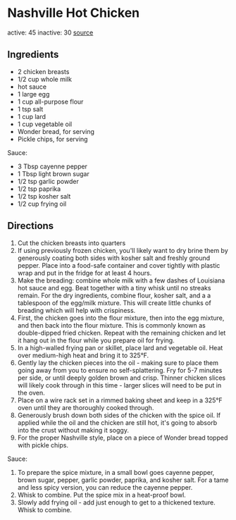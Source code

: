 # Nashville Hot Chicken
active: 45
inactive: 30
[source](https://basicswithbabish.co/basicsepisodes/hot-chicken)
## Ingredients
* 2 chicken breasts
* 1/2 cup whole milk
* hot sauce
* 1 large egg
* 1 cup all-purpose flour
* 1 tsp salt
* 1 cup lard
* 1 cup vegetable oil
* Wonder bread, for serving
* Pickle chips, for serving

Sauce:
* 3 Tbsp cayenne pepper
* 1 Tbsp light brown sugar
* 1/2 tsp garlic powder
* 1/2 tsp paprika
* 1/2 tsp kosher salt
* 1/2 cup frying oil
## Directions
1. Cut the chicken breasts into quarters
2. If using previously frozen chicken, you'll likely want to dry brine them by generously coating both sides with kosher salt and freshly ground pepper. Place into a food-safe container and cover tightly with plastic wrap and put in the fridge for at least 4 hours.
3. Make the breading: combine whole milk with a few dashes of Louisiana hot sauce and egg. Beat together with a tiny whisk until no streaks remain. For the dry ingredients, combine flour, kosher salt, and a a tablespoon of the egg/milk mixture. This will create little chunks of breading which will help with crispiness.
4. First, the chicken goes into the flour mixture, then into the egg mixture, and then back into the flour mixture. This is commonly known as double-dipped fried chicken. Repeat with the remaining chicken and let it hang out in the flour while you prepare oil for frying.
5. In a high-walled frying pan or skillet, place lard and vegetable oil. Heat over medium-high heat and bring it to 325°F.
6. Gently lay the chicken pieces into the oil - making sure to place them going away from you to ensure no self-splattering. Fry for 5-7 minutes per side, or until deeply golden brown and crisp. Thinner chicken slices will likely cook through in this time - larger slices will need to be put in the oven.
7. Place on a wire rack set in a rimmed baking sheet and keep in a 325°F oven until they are thoroughly cooked through.
8. Generously brush down both sides of the chicken with the spice oil. If applied while the oil and the chicken are still hot, it's going to absorb into the crust without making it soggy.
9. For the proper Nashville style, place on a piece of Wonder bread topped with pickle chips.

Sauce:
1. To prepare the spice mixture, in a small bowl goes cayenne pepper, brown sugar, pepper, garlic powder, paprika, and kosher salt. For a tame and less spicy version, you can reduce the cayenne pepper.
2. Whisk to combine. Put the spice mix in a heat-proof bowl.
3. Slowly add frying oil - add just enough to get to a thickened texture. Whisk to combine.
